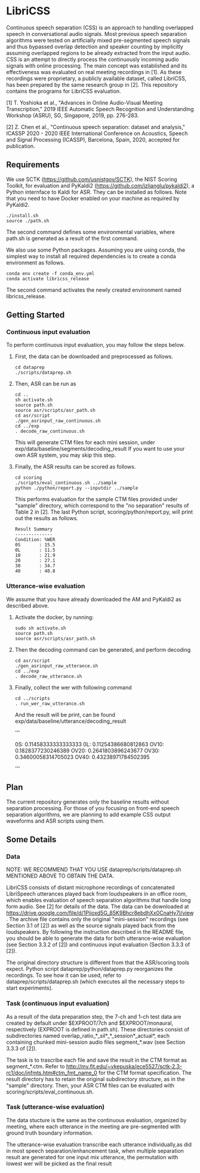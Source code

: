 # LibriCSS
Continuous speech separation (CSS) is an approach to handling overlapped speech in conversational audio signals. Most previous speech separation algorithms were tested on artificially mixed pre-segmented speech signals and thus bypassed overlap detection and speaker counting by implicitly assuming overlapped regions to be already extracted from the input audio. CSS is an attempt to directly process the continuously incoming audio signals with online processing. The main concept was established and its effectiveness was evaluated on real meeting recordings in [1]. As these recordings were proprietary, a publicly available dataset, called LibriCSS, has been prepared by the same research group in [2]. This repository contains the programs for LibriCSS evaluation. 

[1] T. Yoshioka et al., "Advances in Online Audio-Visual Meeting Transcription," 2019 IEEE Automatic Speech Recognition and Understanding Workshop (ASRU), SG, Singapore, 2019, pp. 276-283. 

[2] Z. Chen et al., "Continuous speech separation: dataset and analysis," ICASSP 2020 - 2020 IEEE International Conference on Acoustics, Speech and Signal Processing (ICASSP), Barcelona, Spain, 2020, accepted for publication.

## Requirements

We use SCTK (https://github.com/usnistgov/SCTK), the NIST Scoring Toolkit, for evaluation and PyKaldi2 (https://github.com/jzlianglu/pykaldi2), a Python internface to Kaldi for ASR. They can be installed as follows. Note that you need to have Docker enabled on your machine as required by PyKaldi2. 
```
./install.sh
source ./path.sh
```
The second command defines some environmental variables, where path.sh is generated as a result of the first command. 

We also use some Python packages. Assuming you are using conda, the simplest way to install all required dependencies is to create a conda environment as follows. 
```
conda env create -f conda_env.yml
conda activate libricss_release
```
The second command activates the newly created environment named libricss_release. 


## Getting Started


### Continuous input evaluation
To perform continuous input evaluation, you may follow the steps below. 
1. First, the data can be downloaded and preprocessed as follows. 
    ```
    cd dataprep
    ./scripts/dataprep.sh
    ```
2. Then, ASR can be run as 
    ```
    cd ..
    sh activate.sh
    source path.sh
    source asr/scripts/asr_path.sh
    cd asr/script
    ./gen_asrinput_raw_continuous.sh
    cd ../exp
    . decode_raw_continuous.sh
    ```
    This will generate CTM files for each mini session, under exp/data/baseline/segments/decoding_result
    If you want to use your own ASR system, you may skip this step. 
    
3. Finally, the ASR results can be scored as follows. 
    ```
    cd scoring
    ./scripts/eval_continuous.sh ../sample
    python ./python/report.py --inputdir ../sample
    ```  
    This performs evaluation for the sample CTM files provided under "sample" directory, which correspond to the "no separation" results of Table 2 in [2].
    The last Python script, scoring/python/report.py, will print out the results as follows. 
    ```  
    Result Summary
    --------------
    Condition: %WER
    0S       : 15.5
    0L       : 11.5
    10       : 21.9
    20       : 27.1
    30       : 34.7
    40       : 40.8
    ```  

### Utterance-wise evaluation

We assume that you have already downloaded the AM and PyKaldi2 as described above. 

1. Activate the docker, by running:
    ```
    sudo sh activate.sh
    source path.sh
    source asr/scripts/asr_path.sh
    ```

2. Then the decoding command can be generated, and perform decoding
    ```
    cd asr/script
    ./gen_asrinput_raw_utterance.sh
    cd ../exp
    . decode_raw_utterance.sh
    ```
  
3. Finally, collect the wer with following command
    ```
    cd ../scripts
    . run_wer_raw_utterance.sh
    ```
    And the result will be print, can be found exp/data/baseline/utterance/decoding_result
    
    '''
    
    0S: 0.11458333333333333
    0L: 0.11254386680812863
    OV10: 0.1828377230246389
    OV20: 0.2641803896243677
    OV30: 0.34600058314705023
    OV40: 0.43238971784502395
  
    '''

## Plan

The current repository generates only the baseline results without separation processing. For those of you focusing on front-end speech separation algorithms, we are planning to add example CSS output waveforms and ASR scripts using them. 



## Some Details

### Data
NOTE: WE RECOMMEND THAT YOU USE dataprep/scripts/dataprep.sh MENTIONED ABOVE TO OBTAIN THE DATA.

LibriCSS consists of distant microphone recordings of concatenated LibriSpeech utterances played back from loudspeakers in an office room, which enables evaluation of speech separation algorithms that handle long form audio. See [2] for details of the data. The data can be downloaded at https://drive.google.com/file/d/1Piioxd5G_85K9Bhcr8ebdhXx0CnaHy7l/view. The archive file contains only the original "mini-session" recordings (see Section 3.1 of [2]) as well as the source signals played back from the loudspeakers. By following the instruction described in the README file, you should be able to generate the data for both utterance-wise evaluation (see Section 3.3.2 of [2]) and continuous input evaluation (Section 3.3.3 of [2]). 

The original directory structure is different from that the ASR/scoring tools expect. Python script dataprep/python/dataprep.py reorganizes the recordings. To see how it can be used, refer to dataprep/scripts/dataprep.sh (which executes all the necessary steps to start experiments). 



### Task (continuous input evaluation)
As a result of the data preparation step,  the 7-ch and 1-ch test data are created by default under $EXPROOT/7ch and $EXPROOT/monaural, respectively (EXPROOT is defined in path.sh). 
These directories consist of subdirectories named overlap_ratio\_\*\_sil\*\_\*\_session\*\_actual\*, each containing chunked mini-session 
audio files segment\_\*.wav (see Section 3.3.3 of [2]). 

The task is to trascribe each file and save the result in the CTM format as segment\_\*.ctm. Refer to http://my.fit.edu/~vkepuska/ece5527/sctk-2.3-rc1/doc/infmts.htm#ctm_fmt_name_0 for the CTM format specification. The result directory has to retain the original subdirectory structure, as in the "sample" directory. Then, your ASR CTM files can be evaluated with scoring/scripts/eval_continuous.sh. 

### Task (utterance-wise evaluation)

The data stucture is the same as the continuous evaluation, organized by meeting, where each utterance in the meeting are pre-segmented with ground truth boundary information.

The utterance-wise evaluation transcribe each utterance individually,as did in most speech separation/enhancement task, when multiple separation result are generated for one input mix utterance, the permutation with lowest wer will be picked as the final result 



